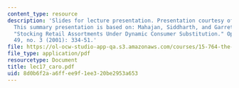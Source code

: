 ```yaml
---
content_type: resource
description: 'Slides for lecture presentation. Presentation courtesy of Felipe Caro.
  This summary presentation is based on: Mahajan, Siddharth, and Garrett van Ryzin.
  "Stocking Retail Assortments Under Dynamic Consumer Substitution." Operations Research
  49, no. 3 (2001): 334-51.'
file: https://ol-ocw-studio-app-qa.s3.amazonaws.com/courses/15-764-the-theory-of-operations-management-spring-2004/8d0b6f2aa6ffee9f1ee320be2953a653_lec17_caro.pdf
file_type: application/pdf
resourcetype: Document
title: lec17_caro.pdf
uid: 8d0b6f2a-a6ff-ee9f-1ee3-20be2953a653
---
```

